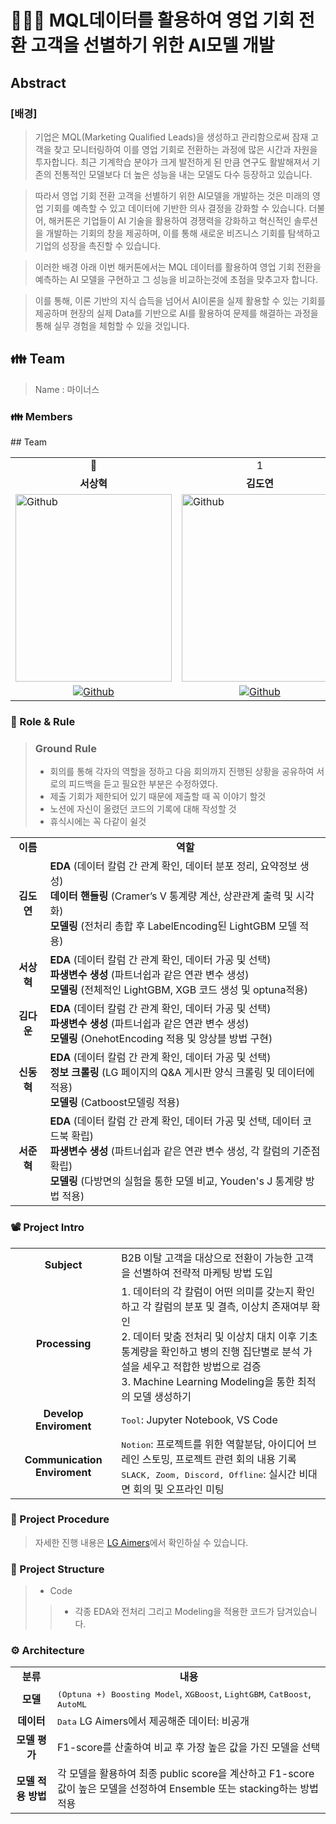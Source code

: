 # 👩🏻‍💻 MQL데이터를 활용하여 영업 기회 전환 고객을 선별하기 위한 AI모델 개발


## Abstract
### **[배경]**

> 기업은 MQL(Marketing Qualified Leads)을 생성하고 관리함으로써 잠재 고객을 찾고 모니터링하여 이를 영업 기회로 전환하는 과정에 많은 시간과 자원을 투자합니다. 최근 기계학습 분야가 크게 발전하게 된 만큼 연구도 활발해져서 기존의 전통적인 모델보다 더 높은 성능을 내는 모델도 다수 등장하고 있습니다.

> 따라서 영업 기회 전환 고객을 선별하기 위한 AI모델을 개발하는 것은 미래의 영업 기회를 예측할 수 있고 데이터에 기반한 의사 결정을 강화할 수 있습니다. 더불어, 해커톤은 기업들이 AI 기술을 활용하여 경쟁력을 강화하고 혁신적인 솔루션을 개발하는 기회의 창을 제공하며, 이를 통해 새로운 비즈니스 기회를 탐색하고 기업의 성장을 촉진할 수 있습니다.

> 이러한 배경 아래 이번 해커톤에서는 MQL 데이터를 활용하여 영업 기회 전환을 예측하는 AI 모델을 구현하고 그 성능을 비교하는것에 초점을 맞추고자 합니다.

> 이를 통해, 이론 기반의 지식 습득을 넘어서 AI이론을 실제 활용할 수 있는 기회를 제공하며 현장의 실제 Data를 기반으로 AI를 활용하여 문제를 해결하는 과정을 통해 실무 경험을 체험할 수 있을 것입니다.

<h2> 👪 Team </h2>

> Name : 마이너스

<h3> 👪 Members </h3>
## Team

<table>
<tr>
<td>  <div  align=center> 👑 </div>  </td>
<td>  <div  align=center> 1 </div>  </td>
<td>  <div  align=center> 2 </div>  </td>
<td>  <div  align=center> 3 </div>  </td>
<td>  <div  align=center> 4 </div>  </td>
</tr>
<tr>
<td>  <div  align=center>  <b>서상혁</b>  </div>  </td>
<td>  <div  align=center>  <b>김도연</b>  </div>  </td>
<td>  <div  align=center>  <b>김다운</b>  </div>  </td>
<td>  <div  align=center>  <b>신동혁</b>  </div>  </td>
<td>  <div  align=center>  <b>서준혁(수정필요)</b>  </div>  </td>
</tr>
<tr>
<td>  <img  alt="Github"  src ="https://github.com/UpstageAILab/upstage-ml-regression-01/assets/76687996/a4dbcdb5-1d28-4b91-8555-1168abffc1d0"  width="250"  height="300"/>  </td>
<td>  <img  alt="Github"  src ="https://github.com/UpstageAILab/upstage-ml-regression-01/assets/76687996/3d913931-5797-4689-aea2-3ef12bc47ef0"  width="250"  height="300"/>  </td>
<td>  <img  alt="Github"  src ="https://github.com/UpstageAILab/upstage-ml-regression-01/assets/76687996/0f945311-9828-4e50-a60c-fc4db3fa3b9d"  width="250"  height="300"/>  </td>
<td>  <img  alt="Github"  src ="https://github.com/UpstageAILab/upstage-ml-regression-01/assets/76687996/c4cb11ba-e02f-4776-97c8-9585ae4b9f1d"  width="250"  height="300"/>  </td>
<td>  <img  alt="Github"  src ="https://github.com/user-attachments/assets/7116bd63-14a5-4c56-b3f7-a015527fff1d"  width="250"  height="300"/>  </td>
</tr>
<tr>
<td>  <div  align=center>  <a  href="https://github.com/devhyuk96">  <img  alt="Github"  src ="https://img.shields.io/badge/Github-181717.svg?&style=plastic&logo=Github&logoColor=white"/>  </div>  </td>
<td>  <div  align=center>  <a  href="https://github.com/d-yeon">  <img  alt="Github"  src ="https://img.shields.io/badge/Github-181717.svg?&style=plastic&logo=Github&logoColor=white"/>  </div>  </td>
<td>  <div  align=center>  <a  href="https://github.com/Daw-ny">  <img  alt="Github"  src ="https://img.shields.io/badge/Github-181717.svg?&style=plastic&logo=Github&logoColor=white"/>  </div>  </td>
<td>  <div  align=center>  <a  href="https://github.com/HyeokHam">  <img  alt="Github"  src ="https://img.shields.io/badge/Github-181717.svg?&style=plastic&logo=Github&logoColor=white"/>  </div>  </td>
<td>  <div  align=center>  <a  href="https://github.com/SeoBuAs">  <img  alt="Github"  src ="https://img.shields.io/badge/Github-181717.svg?&style=plastic&logo=Github&logoColor=white"/>  </div>  </td>
</tr>
</table>

<h3> 🛑 Role & Rule </h3>

> ### Ground Rule
> - 회의를 통해 각자의 역할을 정하고 다음 회의까지 진행된 상황을 공유하여 서로의 피드백을 듣고 필요한 부분은 수정하였다.
> - 제출 기회가 제한되어 있기 때문에 제출할 때 꼭 이야기 할것
> - 노션에 자신이 올렸던 코드의 기록에 대해 작성할 것
> - 휴식시에는 꼭 다같이 쉴것


<table>
  <tr>
    <td> <div align=center> <b> 이름 </b> </div> </td>
    <td> <div align=center> <b> 역할 </b> </div> </td>
  </tr>
  <tr>
    <td> <div align=center> <b> 김도연 </b> </div> </td>
    <td> <b>EDA </b>(데이터 칼럼 간 관계 확인, 데이터 분포 정리, 요약정보 생성)</br> 
         <b>데이터 핸들링 </b>(Cramer’s V 통계량 계산, 상관관계 출력 및 시각화)</br>
         <b>모델링 </b>(전처리 총합 후 LabelEncoding된 LightGBM 모델 적용) </td>
  </tr>
  <tr>
    <td> <div align=center> <b> 서상혁 </b> </div> </td>
    <td> <b>EDA </b>(데이터 칼럼 간 관계 확인, 데이터 가공 및 선택)</br> 
         <b>파생변수 생성 </b>(파트너쉽과 같은 연관 변수 생성)</br>
         <b>모델링 </b>(전체적인 LightGBM, XGB 코드 생성 및 optuna적용) </td>
  </tr>
  <tr>
    <td> <div align=center> <b> 김다운 </b> </div> </td>
    <td> <b>EDA </b>(데이터 칼럼 간 관계 확인, 데이터 가공 및 선택)</br> 
         <b>파생변수 생성 </b>(파트너쉽과 같은 연관 변수 생성)</br>
         <b>모델링 </b>(OnehotEncoding 적용 및 앙상블 방법 구현) </td>
  </tr>
  <tr>
    <td> <div align=center> <b> 신동혁 </b> </div> </td>
    <td> <b>EDA </b>(데이터 칼럼 간 관계 확인, 데이터 가공 및 선택)</br> 
         <b>정보 크롤링 </b>(LG 페이지의 Q&A 게시판 양식 크롤링 및 데이터에 적용)</br>
         <b>모델링 </b>(Catboost모델링 적용) </td>
  </tr>
  <tr>
    <td> <div align=center> <b> 서준혁 </b> </div> </td>
    <td> <b>EDA </b>(데이터 칼럼 간 관계 확인, 데이터 가공 및 선택, 데이터 코드북 확립)</br> 
         <b>파생변수 생성 </b>(파트너쉽과 같은 연관 변수 생성, 각 칼럼의 기준점 확립)</br>
         <b>모델링 </b>(다방면의 실험을 통한 모델 비교, Youden's J 통계량 방법 적용) </td>
  </tr>
</table>

<h3> 📽️ Project Intro </h3>

<table>
  <tr>
    <td> <div align=center> <b> Subject </b> </div> </td>
    <td> B2B 이탈 고객을 대상으로 전환이 가능한 고객을 선별하여 전략적 마케팅 방법 도입 </td>
  </tr>
  <tr>
    <td> <div align=center> <b> Processing </b> </div> </td>
    <td> 1. 데이터의 각 칼럼이 어떤 의미를 갖는지 확인하고 각 칼럼의 분포 및 결측, 이상치 존재여부 확인 </br>
         2. 데이터 맞춤 전처리 및 이상치 대치 이후 기초통계량을 확인하고 병의 진행 집단별로 분석 가설을 세우고 적합한 방법으로 검증 </br>
         3. Machine Learning Modeling을 통한 최적의 모델 생성하기
  </td>
  </tr>
  <tr>
    <td> <div align=center> <b> Develop Enviroment </b> </div> </td>
    <td> <tt>Tool</tt>: Jupyter Notebook, VS Code</td>
  </tr>
  <tr>
    <td> <div align=center> <b> Communication Enviroment </b> </div> </td>
    <td> <tt>Notion</tt>: 프로젝트를 위한 역할분담, 아이디어 브레인 스토밍, 프로젝트 관련 회의 내용 기록 </br> 
         <tt>SLACK, Zoom, Discord, Offline</tt>: 실시간 비대면 회의 및 오프라인 미팅</td>
  </tr>
</table>

<h3> 📆 Project Procedure </h3>

>  자세한 진행 내용은 [LG Aimers](https://www.lgaimers.ai/)에서 확인하실 수 있습니다.

<h3> 📂 Project Structure </h3>

> - Code
>> - 각종 EDA와 전처리 그리고 Modeling을 적용한 코드가 담겨있습니다.

<h3> ⚙️ Architecture </h3>
<table>
  <tr>
    <td> <div align=center> <b> 분류 </b> </div> </td>
    <td> <div align=center> <b> 내용 </b> </div> </td>
  </tr>
  <tr>
    <td> <div align=center> <b> 모델 </b> </div> </td>
    <td> <tt>(Optuna +) Boosting Model</tt>, <tt>XGBoost</tt>, <tt>LightGBM</tt>, <tt>CatBoost</tt>, <tt>AutoML</tt> </td>
  </tr>
  <tr>
    <td> <div align=center> <b> 데이터 </b> </div> </td>
    <td> <tt>Data</tt> LG Aimers에서 제공해준 데이터: 비공개 </td>
  </tr>
  <tr>
    <td> <div align=center> <b> 모델 평가 </b> </div> </td>
    <td> F1-score를 산출하여 비교 후 가장 높은 값을 가진 모델을 선택 </td>
  </tr>
  <tr>
    <td> <div align=center> <b> 모델 적용 방법 </b> </div> </td>
    <td> 각 모델을 활용하여 최종 public score을 계산하고 F1-score값이 높은 모델을 선정하여 Ensemble 또는 stacking하는 방법 적용 </td>
  </tr>
</table>
